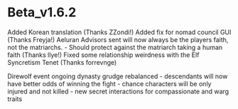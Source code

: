 # Beta_v1.6.2

Added Korean translation (Thanks ZZondi!)
Added fix for nomad council GUI (Thanks Freyja!)
Aeluran Advisors sent will now always be the players faith, not the matriarchs.
    - Should protect against the matriarch taking a human faith (Thanks llye!)
Fixed some relationship weirdness with the Elf Syncretism Tenet (Thanks forrevnge)

Direwolf event ongoing dynasty grudge rebalanced
    - descendants will now have better odds of winning the fight
    - chance characters will be only injured and not killed
    - new secret interactions for compassionate and warg traits

